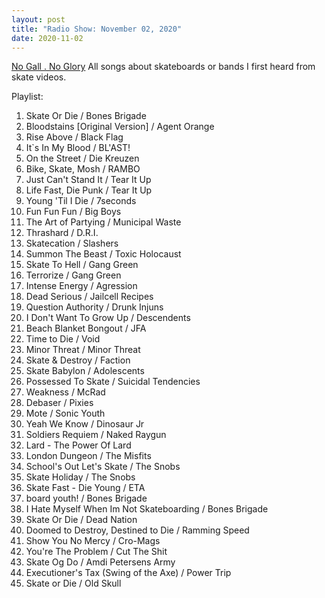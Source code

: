 ```yaml
---
layout: post
title: "Radio Show: November 02, 2020"
date: 2020-11-02
---
```

[No Gall . No Glory](https://www.mixcloud.com/jimshreds/november-1-2020/) All songs about skateboards or bands I first heard from skate videos.

Playlist:
1. Skate Or Die / Bones Brigade
2. Bloodstains [Original Version] / Agent Orange
3. Rise Above / Black Flag
4. It`s In My Blood / BL'AST!
5. On the Street / Die Kreuzen
6. Bike, Skate, Mosh / RAMBO
7. Just Can't Stand It / Tear It Up
8. Life Fast, Die Punk / Tear It Up
9. Young 'Til I Die / 7seconds
10. Fun Fun Fun / Big Boys
11. The Art of Partying / Municipal Waste
12. Thrashard / D.R.I.
13. Skatecation / Slashers
14. Summon The Beast / Toxic Holocaust
15. Skate To Hell / Gang Green
16. Terrorize / Gang Green
17. Intense Energy / Agression
18. Dead Serious / Jailcell Recipes
19. Question Authority / Drunk Injuns
20. I Don't Want To Grow Up / Descendents
21. Beach Blanket Bongout / JFA
22. Time to Die / Void
23. Minor Threat / Minor Threat
24. Skate & Destroy / Faction
25. Skate Babylon / Adolescents
26. Possessed To Skate / Suicidal Tendencies
27. Weakness / McRad
28. Debaser / Pixies
29. Mote / Sonic Youth
30. Yeah We Know / Dinosaur Jr
31. Soldiers Requiem / Naked Raygun
32. Lard - The Power Of Lard
33. London Dungeon / The Misfits
34. School's Out Let's Skate / The Snobs
35. Skate Holiday / The Snobs
36. Skate Fast - Die Young / ETA
37. board youth! / Bones Brigade
38. I Hate Myself When Im Not Skateboarding / Bones Brigade
39. Skate Or Die / Dead Nation
40. Doomed to Destroy, Destined to Die / Ramming Speed
41. Show You No Mercy / Cro-Mags
42. You're The Problem / Cut The Shit
43. Skate Og Do / Amdi Petersens Army
44. Executioner's Tax (Swing of the Axe) / Power Trip
45. Skate or Die / Old Skull

